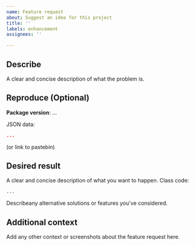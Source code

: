 ```yaml
---
name: Feature request
about: Suggest an idea for this project
title: ''
labels: enhancement
assignees: ''

---
```


## Describe
A clear and concise description of what the problem is.

## Reproduce (Optional)
**Package version**: ...

JSON data:
```json
...
```
(or link to pastebin)

## Desired result
A clear and concise description of what you want to happen.
Class code:
```python
...
```

Describeany alternative solutions or features you've considered.

## Additional context
Add any other context or screenshots about the feature request here.
